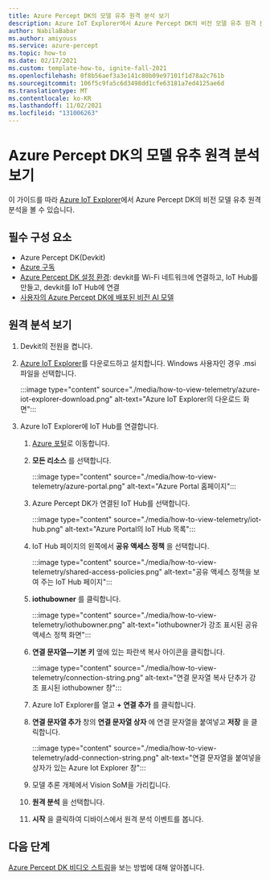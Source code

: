 ```yaml
---
title: Azure Percept DK의 모델 유추 원격 분석 보기
description: Azure IoT Explorer에서 Azure Percept DK의 비전 모델 유추 원격 분석을 보는 방법에 대해 알아봅니다.
author: NabilaBabar
ms.author: amiyouss
ms.service: azure-percept
ms.topic: how-to
ms.date: 02/17/2021
ms.custom: template-how-to, ignite-fall-2021
ms.openlocfilehash: 0f8b56aef3a3e141c80b09e97101f1d78a2c761b
ms.sourcegitcommit: 106f5c9fa5c6d3498dd1cfe63181a7ed4125ae6d
ms.translationtype: MT
ms.contentlocale: ko-KR
ms.lasthandoff: 11/02/2021
ms.locfileid: "131006263"
---
```

# <a name="view-your-azure-percept-dks-model-inference-telemetry"></a>Azure Percept DK의 모델 유추 원격 분석 보기

이 가이드를 따라 [Azure IoT Explorer](https://github.com/Azure/azure-iot-explorer/releases)에서 Azure Percept DK의 비전 모델 유추 원격 분석을 볼 수 있습니다.

## <a name="prerequisites"></a>필수 구성 요소

- Azure Percept DK(Devkit)
- [Azure 구독](https://azure.microsoft.com/free/)
- [Azure Percept DK 설정 환경](./quickstart-percept-dk-set-up.md): devkit를 Wi-Fi 네트워크에 연결하고, IoT Hub를 만들고, devkit를 IoT Hub에 연결
- [사용자의 Azure Percept DK에 배포된 비전 AI 모델](./how-to-deploy-model.md)

## <a name="view-telemetry"></a>원격 분석 보기

1. Devkit의 전원을 켭니다.

1. [Azure IoT Explorer](https://github.com/Azure/azure-iot-explorer/releases)를 다운로드하고 설치합니다. Windows 사용자인 경우 .msi 파일을 선택합니다.

    :::image type="content" source="./media/how-to-view-telemetry/azure-iot-explorer-download.png" alt-text="Azure IoT Explorer의 다운로드 화면":::

1. Azure IoT Explorer에 IoT Hub를 연결합니다.

    1. [Azure 포털](https://portal.azure.com)로 이동합니다.

    1. **모든 리소스** 를 선택합니다.

        :::image type="content" source="./media/how-to-view-telemetry/azure-portal.png" alt-text="Azure Portal 홈페이지":::

    1. Azure Percept DK가 연결된 IoT Hub를 선택합니다.

        :::image type="content" source="./media/how-to-view-telemetry/iot-hub.png" alt-text="Azure Portal의 IoT Hub 목록":::

    1. IoT Hub 페이지의 왼쪽에서 **공유 액세스 정책** 을 선택합니다.

        :::image type="content" source="./media/how-to-view-telemetry/shared-access-policies.png" alt-text="공유 액세스 정책을 보여 주는 IoT Hub 페이지":::

    1. **iothubowner** 를 클릭합니다.

        :::image type="content" source="./media/how-to-view-telemetry/iothubowner.png" alt-text="iothubowner가 강조 표시된 공유 액세스 정책 화면":::

    1. **연결 문자열—기본 키** 옆에 있는 파란색 복사 아이콘을 클릭합니다.

        :::image type="content" source="./media/how-to-view-telemetry/connection-string.png" alt-text="연결 문자열 복사 단추가 강조 표시된 iothubowner 창":::

    1. Azure IoT Explorer를 열고 **+ 연결 추가** 를 클릭합니다.

    1. **연결 문자열 추가** 창의 **연결 문자열 상자** 에 연결 문자열을 붙여넣고 **저장** 을 클릭합니다.

        :::image type="content" source="./media/how-to-view-telemetry/add-connection-string.png" alt-text="연결 문자열을 붙여넣을 상자가 있는 Azure Iot Explorer 창":::

    1. 모델 추론 개체에서 Vision SoM을 가리킵니다.

    1. **원격 분석** 을 선택합니다.

    1. **시작** 을 클릭하여 디바이스에서 원격 분석 이벤트를 봅니다.

## <a name="next-steps"></a>다음 단계
[Azure Percept DK 비디오 스트림](./how-to-view-video-stream.md)을 보는 방법에 대해 알아봅니다.
